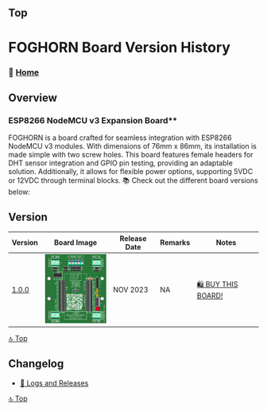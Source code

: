 ## Top
# FOGHORN Board Version History



### 🏡 [Home](https://github.com/seryalda)

## Overview

### ESP8266 NodeMCU v3 Expansion Board**
FOGHORN is a board crafted for seamless integration with ESP8266 NodeMCU v3 modules. With dimensions of 76mm x 86mm, its installation is made simple with two screw holes. This board features female headers for DHT sensor integration and GPIO pin testing, providing an adaptable solution. Additionally, it allows for flexible power options, supporting 5VDC or 12VDC through terminal blocks.
📚 Check out the different board versions below:

## Version
<!--
- [🚀 Version 1.0.0](./1.0.0) : This is the initial board version that started it all!
-->

| Version | Board Image | Release Date  | Remarks   | Notes |
|--------------------|--------------------------------------------|-------------------------------------------------------------------------------------------------------|--------------------------------------------------------------------------------------------------------------------------------------------------|---------------|
| [1.0.0](./1.0.0) | <img src="1.0.0/images/3dv1.png" alt="PCB Back" width="150"> | NOV 2023 | NA | [🛍️ BUY THIS BOARD!](https://www.amazon.sa/dp/B0CMV94BPG/) |


[🔝 Top](#top)


## Changelog
- [📃 Logs and Releases](./changelog.md)



[🔝 Top](#top)
